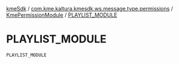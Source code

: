 [kmeSdk](../../index.md) / [com.kme.kaltura.kmesdk.ws.message.type.permissions](../index.md) / [KmePermissionModule](index.md) / [PLAYLIST_MODULE](./-p-l-a-y-l-i-s-t_-m-o-d-u-l-e.md)

# PLAYLIST_MODULE

`PLAYLIST_MODULE`